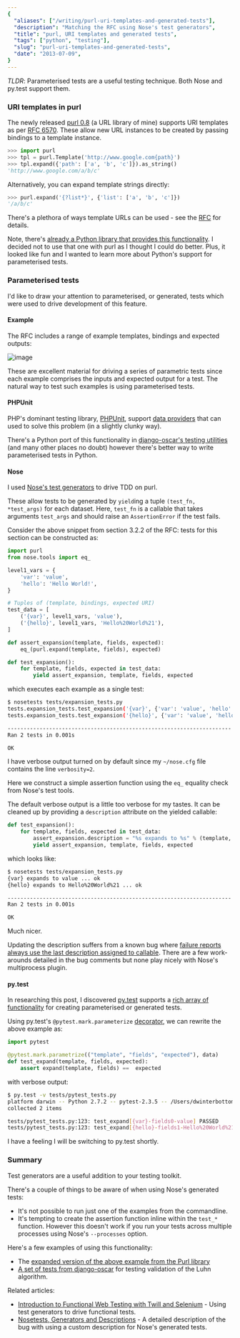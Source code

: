 ```yaml
---
{
  "aliases": ["/writing/purl-uri-templates-and-generated-tests"],
  "description": "Matching the RFC using Nose's test generators",
  "title": "purl, URI templates and generated tests",
  "tags": ["python", "testing"],
  "slug": "purl-uri-templates-and-generated-tests",
  "date": "2013-07-09",
}
---
```


_TLDR_: Parameterised tests are a useful testing technique. Both Nose and
py.test support them.

### URI templates in purl

The newly released [purl 0.8](https://github.com/codeinthehole/purl) (a URL
library of mine) supports URI templates as per
[RFC 6570](http://tools.ietf.org/html/rfc6570). These allow new URL instances to
be created by passing bindings to a template instance.

```python
>>> import purl
>>> tpl = purl.Template('http://www.google.com{path}')
>>> tpl.expand({'path': ['a', 'b', 'c']}).as_string()
'http://www.google.com/a/b/c'
```

Alternatively, you can expand template strings directly:

```python
>>> purl.expand('{?list*}', {'list': ['a', 'b', 'c']})
'/a/b/c'
```

There's a plethora of ways template URLs can be used - see the
[RFC](http://tools.ietf.org/html/rfc6570) for details.

<div class="admonition warning">
    Note, there's
    <a href="https://github.com/uri-templates/uritemplate-py">already a Python library that provides this functionality</a>. I
    decided not to use that one with purl as I thought I could do better.
    Plus, it looked like fun and I wanted to learn more about Python's
    support for parameterised tests.

</div>

### Parameterised tests

I'd like to draw your attention to parameterised, or generated, tests which were
used to drive development of this feature.

#### Example

The RFC includes a range of example templates, bindings and expected outputs:

![image](/images/screenshots/rfc6570.png)

These are excellent material for driving a series of parametric tests since each
example comprises the inputs and expected output for a test. The natural way to
test such examples is using parameterised tests.

#### PHPUnit

PHP's dominant testing library,
[PHPUnit](http://phpunit.de/manual/current/en/index.html), support
[data providers](http://phpunit.de/manual/current/en/writing-tests-for-phpunit.html#writing-tests-for-phpunit.data-providers)
that can used to solve this problem (in a slightly clunky way).

There's a Python port of this functionality in
[django-oscar's testing utilities](https://github.com/tangentlabs/django-oscar/blob/master/oscar/test/decorators.py#L4-L27)
(and many other places no doubt) however there's better way to write
parameterised tests in Python.

#### Nose

I used
[Nose's test generators](http://nose.readthedocs.org/en/latest/writing_tests.html#test-generators)
to drive TDD on purl.

These allow tests to be generated by `yield`ing a tuple `(test_fn, *test_args)`
for each dataset. Here, `test_fn` is a callable that takes arguments `test_args`
and should raise an `AssertionError` if the test fails.

Consider the above snippet from section 3.2.2 of the RFC: tests for this section
can be constructed as:

```python
import purl
from nose.tools import eq_

level1_vars = {
    'var': 'value',
    'hello': 'Hello World!',
}

# Tuples of (template, bindings, expected URI)
test_data = [
    ('{var}', level1_vars, 'value'),
    ('{hello}', level1_vars, 'Hello%20World%21'),
]

def assert_expansion(template, fields, expected):
    eq_(purl.expand(template, fields), expected)

def test_expansion():
    for template, fields, expected in test_data:
        yield assert_expansion, template, fields, expected
```

which executes each example as a single test:

```bash
$ nosetests tests/expansion_tests.py
tests.expansion_tests.test_expansion('{var}', {'var': 'value', 'hello': 'Hello World!'}, 'value') ... ok
tests.expansion_tests.test_expansion('{hello}', {'var': 'value', 'hello': 'Hello World!'}, 'Hello%20World%21') ... ok

----------------------------------------------------------------------
Ran 2 tests in 0.001s

OK
```

<div class="admonition note">
    I have verbose output turned on by default since my <code>~/nose.cfg</code> file
    contains the line <code>verbosity=2</code>.
</div>

Here we construct a simple assertion function using the `eq_` equality check
from Nose's test tools.

The default verbose output is a little too verbose for my tastes. It can be
cleaned up by providing a `description` attribute on the yielded callable:

```python
def test_expansion():
    for template, fields, expected in test_data:
        assert_expansion.description = "%s expands to %s" % (template, expected)
        yield assert_expansion, template, fields, expected
```

which looks like:

```bash
$ nosetests tests/expansion_tests.py
{var} expands to value ... ok
{hello} expands to Hello%20World%21 ... ok

----------------------------------------------------------------------
Ran 2 tests in 0.001s

OK
```

Much nicer.

<div class="admonition warning">
    Updating the description suffers from a known bug where
    <a href="https://code.google.com/p/python-nose/issues/detail?id=244">failure reports always use the last description assigned to callable</a>.
    There are a few work-arounds detailed in the bug comments but none play
    nicely with Nose's multiprocess plugin.
</div>

#### py.test

In researching this post, I discovered [py.test](http://pytest.org/latest/)
supports a
[rich array of functionality](http://pytest.org/latest/example/parametrize.html)
for creating parameterised or generated tests.

Using py.test's `@pytest.mark.parameterize`
[decorator](http://pytest.org/latest/parametrize.html#pytest-mark-parametrize),
we can rewrite the above example as:

```python
import pytest

@pytest.mark.parametrize(("template", "fields", "expected"), data)
def test_expand(template, fields, expected):
    assert expand(template, fields) ==  expected
```

with verbose output:

```bash
$ py.test -v tests/pytest_tests.py
platform darwin -- Python 2.7.2 -- pytest-2.3.5 -- /Users/dwinterbottom/.virtualenvs/purl/bin/python
collected 2 items

tests/pytest_tests.py:123: test_expand[{var}-fields0-value] PASSED
tests/pytest_tests.py:123: test_expand[{hello}-fields1-Hello%20World%21] PASSED
```

I have a feeling I will be switching to py.test shortly.

### Summary

Test generators are a useful addition to your testing toolkit.

There's a couple of things to be aware of when using Nose's generated tests:

- It's not possible to run just one of the examples from the commandline.
- It's tempting to create the assertion function inline within the `test_*`
  function. However this doesn't work if you run your tests across multiple
  processes using Nose's `--processes` option.

Here's a few examples of using this functionality:

- The
  [expanded version of the above example from the Purl library](https://github.com/codeinthehole/purl/blob/master/tests/expansion_tests.py)
- [A set of tests from django-oscar](https://github.com/tangentlabs/django-oscar/blob/master/tests/unit/payment/bankcard_tests.py#L26-52)
  for testing validation of the Luhn algorithm.

Related articles:

- [Introduction to Functional Web Testing with Twill and Selenium](http://swordstyle.com/func_test_tutorial/part_one/extra_generative_tests.html) -
  Using test generators to drive functional tests.
- [Nosetests, Generators and Descriptions](http://achinghead.com/nosetests-generators-descriptions.html) -
  A detailed description of the bug with using a custom description for Nose's
  generated tests.
